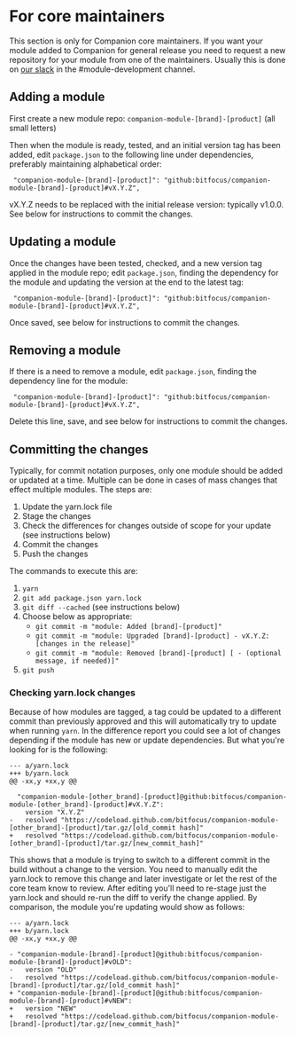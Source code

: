 # For core maintainers

This section is only for Companion core maintainers. If you want your module added to Companion for general release you need to request a new repository for your module from one of the maintainers. Usually this is done on [our slack](https://join.slack.com/t/bitfocusio/shared_invite/zt-o1i0mohx-p_m5I7fUEUJ1BBu_KrDN2Q) in the #module-development channel.

## Adding a module

First create a new module repo: `companion-module-[brand]-[product]` (all small letters)

Then when the module is ready, tested, and an initial version tag has been added, edit `package.json` to the following line under dependencies, preferably maintaining alphabetical order:

` "companion-module-[brand]-[product]": "github:bitfocus/companion-module-[brand]-[product]#vX.Y.Z",`

vX.Y.Z needs to be replaced with the initial release version: typically v1.0.0. See below for instructions to commit the changes.

## Updating a module

Once the changes have been tested, checked, and a new version tag applied in the module repo; edit `package.json`, finding the dependency for the module and updating the version at the end to the latest tag:

` "companion-module-[brand]-[product]": "github:bitfocus/companion-module-[brand]-[product]#vX.Y.Z",`

Once saved, see below for instructions to commit the changes.

## Removing a module

If there is a need to remove a module, edit `package.json`, finding the dependency line for the module:

` "companion-module-[brand]-[product]": "github:bitfocus/companion-module-[brand]-[product]#vX.Y.Z",`

Delete this line, save, and see below for instructions to commit the changes.

## Committing the changes

Typically, for commit notation purposes, only one module should be added or updated at a time. Multiple can be done in cases of mass changes that effect multiple modules. The steps are:

1. Update the yarn.lock file
2. Stage the changes
3. Check the differences for changes outside of scope for your update (see instructions below)
4. Commit the changes
5. Push the changes

The commands to execute this are:

1. `yarn`
2. `git add package.json yarn.lock`
3. `git diff --cached` (see instructions below)
4. Choose below as appropriate:
   - `git commit -m "module: Added [brand]-[product]"`
   - `git commit -m "module: Upgraded [brand]-[product] - vX.Y.Z: [changes in the release]"`
   - `git commit -m "module: Removed [brand]-[product] [ - (optional message, if needed)]"`
5. `git push`

### Checking yarn.lock changes

Because of how modules are tagged, a tag could be updated to a different commit than previously approved and this will automatically try to update when running `yarn`. In the difference report you could see a lot of changes depending if the module has new or update dependencies. But what you're looking for is the following:

```
--- a/yarn.lock
+++ b/yarn.lock
@@ -xx,y +xx,y @@

  "companion-module-[other_brand]-[product]@github:bitfocus/companion-module-[other_brand]-[product]#vX.Y.Z":
    version "X.Y.Z"
-   resolved "https://codeload.github.com/bitfocus/companion-module-[other_brand]-[product]/tar.gz/[old_commit hash]"
+   resolved "https://codeload.github.com/bitfocus/companion-module-[other_brand]-[product]/tar.gz/[new_commit_hash]"

```

This shows that a module is trying to switch to a different commit in the build without a change to the version. You need to manually edit the yarn.lock to remove this change and later investigate or let the rest of the core team know to review. After editing you'll need to re-stage just the yarn.lock and should re-run the diff to verify the change applied. By comparison, the module you're updating would show as follows:

```
--- a/yarn.lock
+++ b/yarn.lock
@@ -xx,y +xx,y @@

- "companion-module-[brand]-[product]@github:bitfocus/companion-module-[brand]-[product]#vOLD":
-   version "OLD"
-   resolved "https://codeload.github.com/bitfocus/companion-module-[brand]-[product]/tar.gz/[old_commit hash]"
+ "companion-module-[brand]-[product]@github:bitfocus/companion-module-[brand]-[product]#vNEW":
+   version "NEW"
+   resolved "https://codeload.github.com/bitfocus/companion-module-[brand]-[product]/tar.gz/[new_commit_hash]"

```
